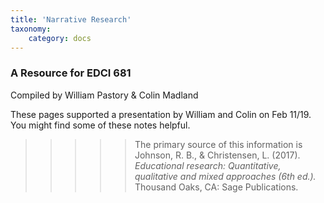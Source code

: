 ```yaml
---
title: 'Narrative Research'
taxonomy:
    category: docs
---
```



### A Resource for EDCI 681

Compiled by William Pastory & Colin Madland

These pages supported a presentation by William and Colin on Feb 11/19. You might find some of these notes helpful.

>>>>> The primary source of this information is
>>>>> Johnson, R. B., & Christensen, L. (2017). *Educational research: Quantitative, qualitative and mixed approaches (6th ed.).* Thousand Oaks, CA: Sage Publications.
